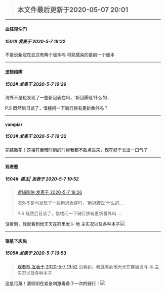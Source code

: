 > ## **本文件最后更新于2020-05-07 20:01** 


-----

####  血狂毘沙门  
##### 1501#       发表于 2020-5-7 19:22


不是说新冠在武汉有两个版本吗 可能感染的是前一个版本 


-----

####  逻辑陷阱  
##### 1502#       发表于 2020-5-7 19:26


海外不是也发现了一些新冠表症吗，‘新冠脚趾’什么的...

P.S 既然后日谈了，借楼问一下骑行侠有更新番外吗？


-----

####  vampiar  
##### 1503#       发表于 2020-5-7 19:32


完结撒花！这楼在至暗时刻的时候我都不敢点进来，现在终于长出一口气了


-----

####  观者熊  
##### 1504#         楼主| 发表于 2020-5-7 19:52


<blockquote><a href="httphttps://bbs.saraba1st.com/2b/forum.php?mod=redirect&amp;goto=findpost&amp;pid=47335527&amp;ptid=1910597" target="_blank">逻辑陷阱 发表于 2020-5-7 19:26</a>

海外不是也发现了一些新冠表症吗，‘新冠脚趾’什么的...

P.S 既然后日谈了，借楼问一下骑行侠有更新番外吗 ...</blockquote>
没看到，我就看到他天天在群里发斗 地 主实况以及各种本子<img src="https://static.saraba1st.com/image/smiley/face2017/068.png" referrerpolicy="no-referrer">


-----

####  银星下灰兔  
##### 1505#       发表于 2020-5-7 19:53


<blockquote><a href="httphttps://bbs.saraba1st.com/2b/forum.php?mod=redirect&amp;goto=findpost&amp;pid=47335836&amp;ptid=1910597" target="_blank">观者熊 发表于 2020-5-7 19:52</a>
没看到，我就看到他天天在群里发斗 地 主实况以及各种本子</blockquote>
这是污蔑！我明明在紧张刺激筹备下一次的骑行！<img src="https://static.saraba1st.com/image/smiley/face2017/134.png" referrerpolicy="no-referrer">


                                                 